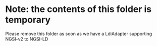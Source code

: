 # Note: the contents of this folder is temporary
Please remove this folder as soon as we have a LdiAdapter supporting NGSI-v2 to NGSI-LD
